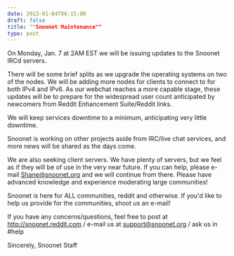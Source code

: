 ```yaml
--- 
date: 2013-01-04T06:15:00
draft: false
title: ""Snoonet Maintenance""
type: post
---
```


On Monday, Jan. 7 at 2AM EST we will be issuing updates to the Snoonet IRCd servers.

There will be some brief splits as we upgrade the operating systems on two of the nodes. We will be adding more nodes for clients to connect to for both IPv4 and IPv6. As our webchat reaches a more capable stage, these updates will be to prepare for the widespread user count anticipated by newcomers from Reddit Enhancement Suite/Reddit links.


We will keep services downtime to a minimum, anticipating very little downtime.


Snoonet is working on other projects aside from IRC/live chat services, and more news will be shared as the days come.


We are also seeking client servers. We have plenty of servers, but we feel as if they will be of use in the very near future. If you can help, please e-mail Shane@snoonet.org and we will continue from there. Please have advanced knowledge and experience moderating large communities!


Snoonet is here for ALL communities, reddit and otherwise. If you'd like to help us provide for the communities, shoot us an e-mail!

If you have any concerns/questions, feel free to post at http://snoonet.reddit.com / e-mail us at support@snoonet.org / ask us in #help


Sincerely,
Snoonet Staff
